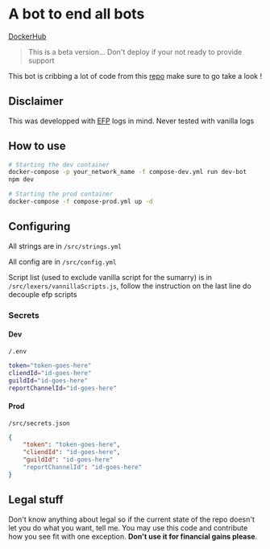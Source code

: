 # A bot to end all bots

[DockerHub](https://hub.docker.com/repository/docker/asshall/anomaly-discord-crashbot)

> This is a beta version... Don't deploy if your not ready to
> provide support

This bot is cribbing a lot of code from this [repo](https://github.com/Vikbor5342/Minecraft-Crash-Log-Discord-Bot) make sure to go take a look !

## Disclaimer
This was developped with [EFP](https://discord.gg/heZjwdMY)
logs in mind. Never tested with vanilla logs

## How to use
```bash
# Starting the dev container
docker-compose -p your_network_name -f compose-dev.yml run dev-bot
npm dev

# Starting the prod container
docker-compose -f compose-prod.yml up -d
```

## Configuring
All strings are in `/src/strings.yml`

All config are in `/src/config.yml`

Script list (used to exclude vanilla script for the sumarry) is in `/src/lexers/vannillaScripts.js`, follow the instruction on the last line do decouple efp scripts

### Secrets
#### Dev
`/.env`
```bash
token="token-goes-here"
cliendId="id-goes-here"
guildId="id-goes-here"
reportChannelId="id-goes-here"
```

#### Prod
`/src/secrets.json`
```json
{
    "token": "token-goes-here",
    "cliendId": "id-goes-here",
    "guildId": "id-goes-here"
    "reportChannelId": "id-goes-here"
}
```
## Legal stuff
Don't know anything about legal so if the current state of the repo doesn't let you do what you want, tell me.
You may use this code and contribute how you see fit with one
exception. **Don't use it for financial gains please**.
